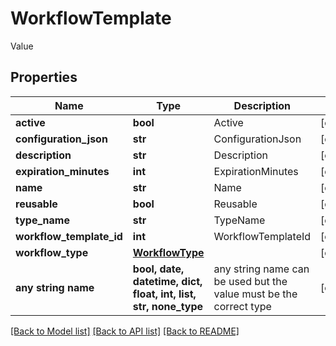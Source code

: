 # WorkflowTemplate

Value

## Properties
Name | Type | Description | Notes
------------ | ------------- | ------------- | -------------
**active** | **bool** | Active | [optional] 
**configuration_json** | **str** | ConfigurationJson | [optional] 
**description** | **str** | Description | [optional] 
**expiration_minutes** | **int** | ExpirationMinutes | [optional] 
**name** | **str** | Name | [optional] 
**reusable** | **bool** | Reusable | [optional] 
**type_name** | **str** | TypeName | [optional] 
**workflow_template_id** | **int** | WorkflowTemplateId | [optional] 
**workflow_type** | [**WorkflowType**](WorkflowType.md) |  | [optional] 
**any string name** | **bool, date, datetime, dict, float, int, list, str, none_type** | any string name can be used but the value must be the correct type | [optional]

[[Back to Model list]](../README.md#documentation-for-models) [[Back to API list]](../README.md#documentation-for-api-endpoints) [[Back to README]](../README.md)


